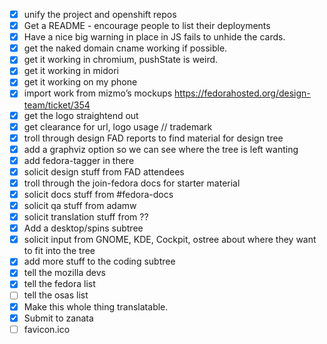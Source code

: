- [X] unify the project and openshift repos
- [X] Get a README - encourage people to list their deployments
- [X] Have a nice big warning in place in JS fails to unhide the cards.
- [X] get the naked domain cname working if possible.
- [X] get it working in chromium, pushState is weird.
- [X] get it working in midori
- [X] get it working on my phone
- [X] import work from mizmo’s mockups https://fedorahosted.org/design-team/ticket/354
- [X] get the logo straightend out
- [X] get clearance for url, logo usage // trademark
- [X] troll through design FAD reports to find material for design tree
- [X] add a graphviz option so we can see where the tree is left wanting
- [X] add fedora-tagger in there
- [X] solicit design stuff from FAD attendees
- [X] troll through the join-fedora docs for starter material
- [X] solicit docs stuff from #fedora-docs
- [X] solicit qa stuff from adamw
- [X] solicit translation stuff from ??
- [X] Add a desktop/spins subtree
- [X] solicit input from GNOME, KDE, Cockpit, ostree about where they want to fit into the tree
- [X] add more stuff to the coding subtree
- [X] tell the mozilla devs
- [X] tell the fedora list
- [ ] tell the osas list
- [X] Make this whole thing translatable.
- [X] Submit to zanata
- [ ] favicon.ico
